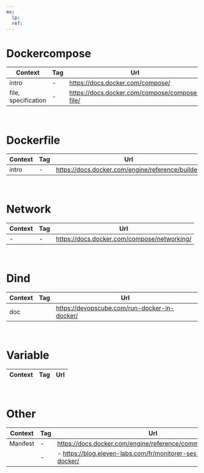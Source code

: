 ```yaml
---
mx:  
  lp:
  ref:
---
```


# Dockercompose
|Context|Tag|Url|
|-|-|-|
|intro|-|https://docs.docker.com/compose/|
|file, specification|-|https://docs.docker.com/compose/compose-file/|
<br>

# Dockerfile
|Context|Tag|Url|
|-|-|-|
|intro|-|https://docs.docker.com/engine/reference/builder/|
<br>

# Network
|Context|Tag|Url|
|-|-|-|
|-|-|https://docs.docker.com/compose/networking/|
<br>

# Dind
|Context|Tag|Url|
|-|-|-|
|doc||https://devopscube.com/run-docker-in-docker/
<br>

# Variable
|Context|Tag|Url|
|-|-|-|
<br>

# Other
|Context|Tag|Url|
|-|-|-|
|Manifest|-|https://docs.docker.com/engine/reference/commandline/manifest/|
||-|- https://blog.eleven-labs.com/fr/monitorer-ses-containers-docker/|
<br>

